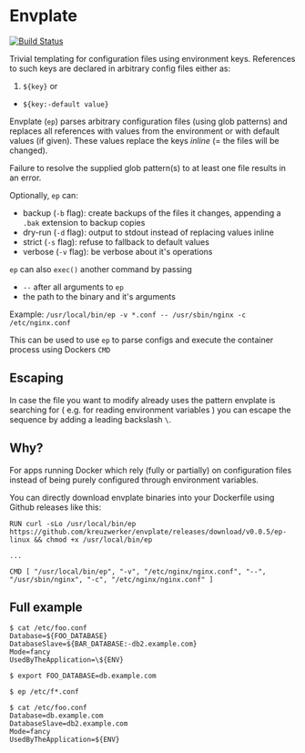 # Envplate

[![Build Status](https://travis-ci.org/kreuzwerker/envplate.svg)](https://travis-ci.org/kreuzwerker/envplate)

Trivial templating for configuration files using environment keys. References to such keys are declared in arbitrary config files either as:

1. `${key}` or
* `${key:-default value}`

Envplate (`ep`) parses arbitrary configuration files (using glob patterns) and replaces all references with values from the environment or with default values (if given). These values replace the keys *inline* (= the files will be changed).

Failure to resolve the supplied glob pattern(s) to at least one file results in an error.

Optionally, `ep` can:

* backup (`-b` flag): create backups of the files it changes, appending a `.bak` extension to backup copies
* dry-run (`-d` flag): output to stdout instead of replacing values inline
* strict (`-s` flag): refuse to fallback to default values
* verbose (`-v` flag): be verbose about it's operations

`ep` can also `exec()` another command by passing

* `--` after all arguments to `ep`
* the path to the binary and it's arguments

Example: `/usr/local/bin/ep -v *.conf -- /usr/sbin/nginx -c /etc/nginx.conf`

This can be used to use `ep` to parse configs and execute the container process using Dockers `CMD`

## Escaping

In case the file you want to modify already uses the pattern envplate is searching for ( e.g. for reading environment variables ) you can escape the sequence by adding a leading backslash `\`.

## Why?

For apps running Docker which rely (fully or partially) on configuration files instead of being purely configured through environment variables.

You can directly download envplate binaries into your Dockerfile using Github releases like this:

```
RUN curl -sLo /usr/local/bin/ep https://github.com/kreuzwerker/envplate/releases/download/v0.0.5/ep-linux && chmod +x /usr/local/bin/ep

...

CMD [ "/usr/local/bin/ep", "-v", "/etc/nginx/nginx.conf", "--", "/usr/sbin/nginx", "-c", "/etc/nginx/nginx.conf" ]
```

## Full example

```
$ cat /etc/foo.conf
Database=${FOO_DATABASE}
DatabaseSlave=${BAR_DATABASE:-db2.example.com}
Mode=fancy
UsedByTheApplication=\${ENV}

$ export FOO_DATABASE=db.example.com

$ ep /etc/f*.conf

$ cat /etc/foo.conf
Database=db.example.com
DatabaseSlave=db2.example.com
Mode=fancy
UsedByTheApplication=${ENV}
```
